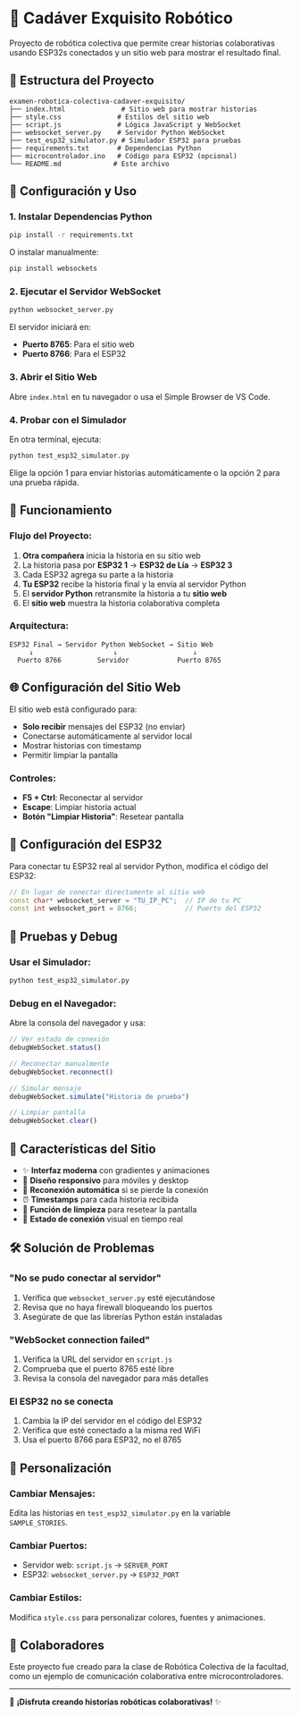 # 🤖 Cadáver Exquisito Robótico

Proyecto de robótica colectiva que permite crear historias colaborativas usando ESP32s conectados y un sitio web para mostrar el resultado final.

## 📁 Estructura del Proyecto

```
examen-robotica-colectiva-cadaver-exquisito/
├── index.html              # Sitio web para mostrar historias
├── style.css              # Estilos del sitio web
├── script.js              # Lógica JavaScript y WebSocket
├── websocket_server.py    # Servidor Python WebSocket
├── test_esp32_simulator.py # Simulador ESP32 para pruebas
├── requirements.txt       # Dependencias Python
├── microcontrolador.ino   # Código para ESP32 (opcional)
└── README.md             # Este archivo
```

## 🚀 Configuración y Uso

### 1. Instalar Dependencias Python

```bash
pip install -r requirements.txt
```

O instalar manualmente:
```bash
pip install websockets
```

### 2. Ejecutar el Servidor WebSocket

```bash
python websocket_server.py
```

El servidor iniciará en:
- **Puerto 8765**: Para el sitio web
- **Puerto 8766**: Para el ESP32

### 3. Abrir el Sitio Web

Abre `index.html` en tu navegador o usa el Simple Browser de VS Code.

### 4. Probar con el Simulador

En otra terminal, ejecuta:
```bash
python test_esp32_simulator.py
```

Elige la opción 1 para enviar historias automáticamente o la opción 2 para una prueba rápida.

## 🔧 Funcionamiento

### Flujo del Proyecto:
1. **Otra compañera** inicia la historia en su sitio web
2. La historia pasa por **ESP32 1** → **ESP32 de Lía** → **ESP32 3**
3. Cada ESP32 agrega su parte a la historia
4. **Tu ESP32** recibe la historia final y la envía al servidor Python
5. El **servidor Python** retransmite la historia a tu **sitio web**
6. El **sitio web** muestra la historia colaborativa completa

### Arquitectura:
```
ESP32 Final → Servidor Python WebSocket → Sitio Web
     ↓                    ↓                   ↓
  Puerto 8766         Servidor            Puerto 8765
```

## 🌐 Configuración del Sitio Web

El sitio web está configurado para:
- **Solo recibir** mensajes del ESP32 (no enviar)
- Conectarse automáticamente al servidor local
- Mostrar historias con timestamp
- Permitir limpiar la pantalla

### Controles:
- **F5 + Ctrl**: Reconectar al servidor
- **Escape**: Limpiar historia actual
- **Botón "Limpiar Historia"**: Resetear pantalla

## 🔌 Configuración del ESP32

Para conectar tu ESP32 real al servidor Python, modifica el código del ESP32:

```cpp
// En lugar de conectar directamente al sitio web
const char* websocket_server = "TU_IP_PC";  // IP de tu PC
const int websocket_port = 8766;            // Puerto del ESP32
```

## 🧪 Pruebas y Debug

### Usar el Simulador:
```bash
python test_esp32_simulator.py
```

### Debug en el Navegador:
Abre la consola del navegador y usa:
```javascript
// Ver estado de conexión
debugWebSocket.status()

// Reconectar manualmente
debugWebSocket.reconnect()

// Simular mensaje
debugWebSocket.simulate("Historia de prueba")

// Limpiar pantalla
debugWebSocket.clear()
```

## 🎨 Características del Sitio

- ✨ **Interfaz moderna** con gradientes y animaciones
- 📱 **Diseño responsivo** para móviles y desktop
- 🔄 **Reconexión automática** si se pierde la conexión
- ⏰ **Timestamps** para cada historia recibida
- 🧹 **Función de limpieza** para resetear la pantalla
- 🎯 **Estado de conexión** visual en tiempo real

## 🛠️ Solución de Problemas

### "No se pudo conectar al servidor"
1. Verifica que `websocket_server.py` esté ejecutándose
2. Revisa que no haya firewall bloqueando los puertos
3. Asegúrate de que las librerías Python están instaladas

### "WebSocket connection failed"
1. Verifica la URL del servidor en `script.js`
2. Comprueba que el puerto 8765 esté libre
3. Revisa la consola del navegador para más detalles

### El ESP32 no se conecta
1. Cambia la IP del servidor en el código del ESP32
2. Verifica que esté conectado a la misma red WiFi
3. Usa el puerto 8766 para ESP32, no el 8765

## 📝 Personalización

### Cambiar Mensajes:
Edita las historias en `test_esp32_simulator.py` en la variable `SAMPLE_STORIES`.

### Cambiar Puertos:
- Servidor web: `script.js` → `SERVER_PORT`
- ESP32: `websocket_server.py` → `ESP32_PORT`

### Cambiar Estilos:
Modifica `style.css` para personalizar colores, fuentes y animaciones.

## 👥 Colaboradores

Este proyecto fue creado para la clase de Robótica Colectiva de la facultad, como un ejemplo de comunicación colaborativa entre microcontroladores.

---
🤖 **¡Disfruta creando historias robóticas colaborativas!** ✨
